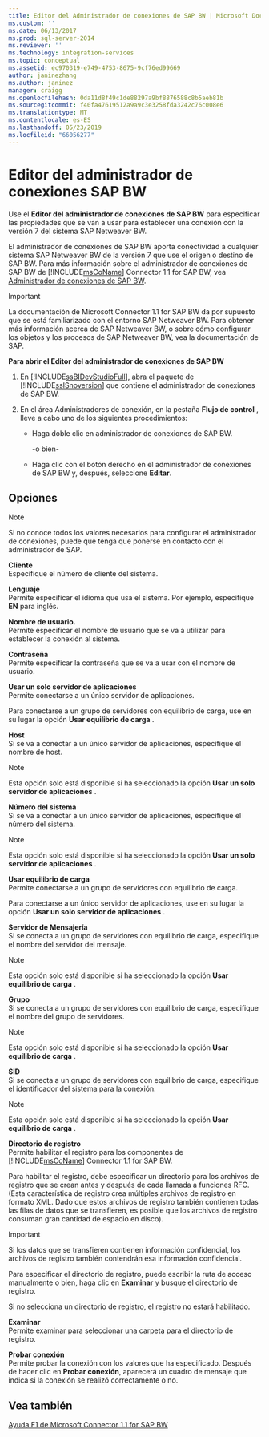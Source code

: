 ```yaml
---
title: Editor del Administrador de conexiones de SAP BW | Microsoft Docs
ms.custom: ''
ms.date: 06/13/2017
ms.prod: sql-server-2014
ms.reviewer: ''
ms.technology: integration-services
ms.topic: conceptual
ms.assetid: ec970319-e749-4753-8675-9cf76ed99669
author: janinezhang
ms.author: janinez
manager: craigg
ms.openlocfilehash: 0da11d8f49c1de88297a9bf8876588c8b5aeb81b
ms.sourcegitcommit: f40fa47619512a9a9c3e3258fda3242c76c008e6
ms.translationtype: MT
ms.contentlocale: es-ES
ms.lasthandoff: 05/23/2019
ms.locfileid: "66056277"
---
```

# <a name="sap-bw-connection-manager-editor"></a>Editor del administrador de conexiones SAP BW
  Use el **Editor del administrador de conexiones de SAP BW** para especificar las propiedades que se van a usar para establecer una conexión con la versión 7 del sistema SAP Netweaver BW.  
  
 El administrador de conexiones de SAP BW aporta conectividad a cualquier sistema SAP Netweaver BW de la versión 7 que use el origen o destino de SAP BW. Para más información sobre el administrador de conexiones de SAP BW de [!INCLUDE[msCoName](../includes/msconame-md.md)] Connector 1.1 for SAP BW, vea [Administrador de conexiones de SAP BW](connection-manager/sap-bw-connection-manager.md).  
  
> [!IMPORTANT]  
>  La documentación de Microsoft Connector 1.1 for SAP BW da por supuesto que se está familiarizado con el entorno SAP Netweaver BW. Para obtener más información acerca de SAP Netweaver BW, o sobre cómo configurar los objetos y los procesos de SAP Netweaver BW, vea la documentación de SAP.  
  
 **Para abrir el Editor del administrador de conexiones de SAP BW**  
  
1.  En [!INCLUDE[ssBIDevStudioFull](../includes/ssbidevstudiofull-md.md)], abra el paquete de [!INCLUDE[ssISnoversion](../includes/ssisnoversion-md.md)] que contiene el administrador de conexiones de SAP BW.  
  
2.  En el área Administradores de conexión, en la pestaña **Flujo de control** , lleve a cabo uno de los siguientes procedimientos:  
  
    -   Haga doble clic en administrador de conexiones de SAP BW.  
  
         -o bien-  
  
    -   Haga clic con el botón derecho en el administrador de conexiones de SAP BW y, después, seleccione **Editar**.  
  
## <a name="options"></a>Opciones  
  
> [!NOTE]  
>  Si no conoce todos los valores necesarios para configurar el administrador de conexiones, puede que tenga que ponerse en contacto con el administrador de SAP.  
  
 **Cliente**  
 Especifique el número de cliente del sistema.  
  
 **Lenguaje**  
 Permite especificar el idioma que usa el sistema. Por ejemplo, especifique **EN** para inglés.  
  
 **Nombre de usuario.**  
 Permite especificar el nombre de usuario que se va a utilizar para establecer la conexión al sistema.  
  
 **Contraseña**  
 Permite especificar la contraseña que se va a usar con el nombre de usuario.  
  
 **Usar un solo servidor de aplicaciones**  
 Permite conectarse a un único servidor de aplicaciones.  
  
 Para conectarse a un grupo de servidores con equilibrio de carga, use en su lugar la opción **Usar equilibrio de carga** .  
  
 **Host**  
 Si se va a conectar a un único servidor de aplicaciones, especifique el nombre de host.  
  
> [!NOTE]  
>  Esta opción solo está disponible si ha seleccionado la opción **Usar un solo servidor de aplicaciones** .  
  
 **Número del sistema**  
 Si se va a conectar a un único servidor de aplicaciones, especifique el número del sistema.  
  
> [!NOTE]  
>  Esta opción solo está disponible si ha seleccionado la opción **Usar un solo servidor de aplicaciones** .  
  
 **Usar equilibrio de carga**  
 Permite conectarse a un grupo de servidores con equilibrio de carga.  
  
 Para conectarse a un único servidor de aplicaciones, use en su lugar la opción **Usar un solo servidor de aplicaciones** .  
  
 **Servidor de Mensajería**  
 Si se conecta a un grupo de servidores con equilibrio de carga, especifique el nombre del servidor del mensaje.  
  
> [!NOTE]  
>  Esta opción solo está disponible si ha seleccionado la opción **Usar equilibrio de carga** .  
  
 **Grupo**  
 Si se conecta a un grupo de servidores con equilibrio de carga, especifique el nombre del grupo de servidores.  
  
> [!NOTE]  
>  Esta opción solo está disponible si ha seleccionado la opción **Usar equilibrio de carga** .  
  
 **SID**  
 Si se conecta a un grupo de servidores con equilibrio de carga, especifique el identificador del sistema para la conexión.  
  
> [!NOTE]  
>  Esta opción solo está disponible si ha seleccionado la opción **Usar equilibrio de carga** .  
  
 **Directorio de registro**  
 Permite habilitar el registro para los componentes de [!INCLUDE[msCoName](../includes/msconame-md.md)] Connector 1.1 for SAP BW.  
  
 Para habilitar el registro, debe especificar un directorio para los archivos de registro que se crean antes y después de cada llamada a funciones RFC. (Esta característica de registro crea múltiples archivos de registro en formato XML. Dado que estos archivos de registro también contienen todas las filas de datos que se transfieren, es posible que los archivos de registro consuman gran cantidad de espacio en disco).  
  
> [!IMPORTANT]  
>  Si los datos que se transfieren contienen información confidencial, los archivos de registro también contendrán esa información confidencial.  
  
 Para especificar el directorio de registro, puede escribir la ruta de acceso manualmente o bien, haga clic en **Examinar** y busque el directorio de registro.  
  
 Si no selecciona un directorio de registro, el registro no estará habilitado.  
  
 **Examinar**  
 Permite examinar para seleccionar una carpeta para el directorio de registro.  
  
 **Probar conexión**  
 Permite probar la conexión con los valores que ha especificado. Después de hacer clic en **Probar conexión**, aparecerá un cuadro de mensaje que indica si la conexión se realizó correctamente o no.  
  
## <a name="see-also"></a>Vea también  
 [Ayuda F1 de Microsoft Connector 1.1 for SAP BW](microsoft-connector-for-sap-bw-f1-help.md)  
  
  
